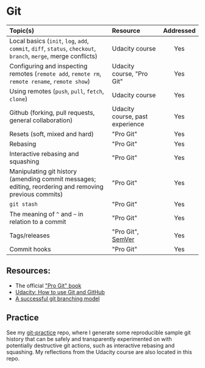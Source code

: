 # Git

| Topic(s) | Resource | Addressed |
| :------- | :------- | :-------: |
| Local basics (`init`, `log`, `add`, `commit`, `diff`, `status`, `checkout`, `branch`, `merge`, merge conflicts) | Udacity course | Yes |
| Configuring and inspecting remotes (`remote add`, `remote rm`, `remote rename`, `remote show`) | Udacity course, "Pro Git" | Yes |
| Using remotes (`push`, `pull`, `fetch`, `clone`) | Udacity course | Yes |
| Github (forking, pull requests, general collaboration) | Udacity course, past experience | Yes |
| Resets (soft, mixed and hard) | "Pro Git" | Yes |
| Rebasing | "Pro Git"| Yes |
| Interactive rebasing and squashing | "Pro Git" | Yes |
| Manipulating git history (amending commit messages; editing, reordering and removing previous commits) | "Pro Git" | Yes |
| `git stash` | "Pro Git" | Yes |
| The meaning of `^` and `~` in relation to a commit | "Pro Git" | Yes |
| Tags/releases | "Pro Git", [SemVer](https://semver.org) | Yes |
| Commit hooks | "Pro Git"  | Yes |

## Resources:
* The official ["Pro Git" book](https://git-scm.com/book/en/v2/)
* [Udacity: How to use Git and GitHub](https://eu.udacity.com/course/how-to-use-git-and-github--ud775)
* [A successful git branching model](https://nvie.com/posts/a-successful-git-branching-model/)

## Practice
See my [git-practice](https://github.com/cortadocodes/git-practice/tree/master/) repo, where I generate some 
reproducible sample git history that can be safely and transparently experimented on with potentially destructive 
git actions, such as interactive rebasing and squashing. My reflections from the Udacity course are also located in 
this repo.

